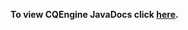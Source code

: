 **To view CQEngine JavaDocs click [here](http://htmlpreview.github.io/?http://raw.githubusercontent.com/npgall/cqengine/master/documentation/javadoc/apidocs/index.html).**
